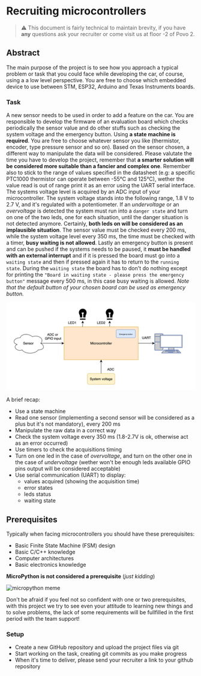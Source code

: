 # Recruiting microcontrollers

> ⚠️ This document is fairly technical to maintain brevity, if you have **any** questions ask your recruiter or come visit us at floor -2 of Povo 2.

## Abstract

The main purpose of the project is to see how you approach a typical problem or task that you could face while developing the car, of course, using a a low level perspective.
You are free to choose which embedded device to use between STM, ESP32, Arduino and Texas Instruments boards.

### Task

A new sensor needs to be used in order to add a feature on the car. You are responsible to develop the firmware of an evaluation board which checks periodically the sensor value and do other stuffs such as checking the system voltage and the emergency button. Using **a state machine is required**.
You are free to choose whatever sensor you like (thermistor, encoder, type pressure sensor and so on). Based on the sensor chosen, a different way to manipulate the data will be considered. Please valutate the time you have to develop the project, remember that **a smarter solution will be considered more suitable than a fancier and complex one**. Remember also to stick to the range of values specified in the datasheet (e.g: a specific PTC1000 thermistor can operate between -55°C and 125°C), wether the value read is out of range print it as an error using the UART serial interface.
The systems voltage level is acquired by an ADC input of your microcontroller. The system voltage stands into the following range, 1.8 V to 2.7 V, and it's regulated with a potentiometer. If an _undervoltage_ or an _overvoltage_ is detected the system must run into a `danger state` and turn on one of the two leds, one for each situation, until the danger situation is not detected anymore. Certainly, **both leds on will be considered as an implausible situation**.
The sensor value must be checked every 200 ms, while the system voltage level every 350 ms, the time must be checked with a timer, **busy waiting is not allowed**.
Lastly an emergency button is present and can be pushed if the systems needs to be paused, it **must be handled with an external interrupt** and if it is pressed the board must go into a `waiting state` and then if pressed again it has to return to the `running state`. During the `waiting state` the board has to don't do nothing except for printing the `"Board in waiting state - please press the emergency button"` message every 500 ms, in this case busy waiting is allowed.
_Note that the default button of your chosen board can be used as emergency button._

![micro-task](media/micro_task.png)

A brief recap:

- Use a state machine
- Read one sensor (implementing a second sensor will be considered as a plus but it's not mandatory), every 200 ms
- Manipulate the raw data in a correct way
- Check the system voltage every 350 ms (1.8-2.7V is ok, otherwise act as an error occurred)
- Use timers to check the acquisitions timing
- Turn on one led in the case of _overvoltage_, and turn on the other one in the case of _undervoltage_ (wether won't be enough leds available GPIO pins output will be considered acceptable)
- Use serial communication (UART) to display:
  - values acquired (showing the acquisition time)
  - error states
  - leds status
  - waiting state

## Prerequisites

Typically when facing microcontrollers you should have these prerequisites:

- Basic Finite State Machine (FSM) design
- Basic C/C++ knowledge
- Computer architectures
- Basic electronics knowledge

**MicroPython is not considered a prerequisite** (_just kidding_)

![micropython meme](https://i.redd.it/yj4c5dzxurm81.jpg)

Don't be afraid if you feel not so confident with one or two prerequisites, with this project we try to see even your attitude to learning new things and to solve problems, the lack of some requirements will be fullfilled in the first period with the team support!

### Setup

- Create a new GitHub repository and upload the project files via git
- Start working on the task, creating git commits as you make progress
- When it's time to deliver, please send your recruiter a link to your github repository